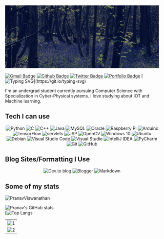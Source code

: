 ![Copy of Pranav Viswanathan](https://github.com/PranavViswanathan/PranavViswanathan/blob/master/githubGIFTwo.gif)




[![Gmail Badge](https://img.shields.io/badge/-pranav.viswanathan11@gmail.com-c14438?style=flat&logo=Gmail&logoColor=white&link=mailto:pranav.viswanathan11@gmail.com)](mailto:pranav.viswanathan11@gmail.com) [![Github Badge](https://img.shields.io/badge/-PranavViswanathan-grey?style=flat&logo=github&logoColor=white&link=https://github.com/PranavViswanathan/)](https://www.github.com/PranavViswanathan/) [![Twitter Badge](https://img.shields.io/badge/-@crazycoder21-00acee?style=flat&logo=twitter&logoColor=white&link=https://twitter.com/@crazycoder21/)](https://www.twitter.com/@crazycoder21/) [![Portfolio Badge](https://img.shields.io/badge/portfolio-web-blue?style=flat&link=https://pranavcoder.netlify.app//)](https://pranavcoder.netlify.app//)
[![Typing SVG](https://readme-typing-svg.herokuapp.com?color=18A4F7&size=40&width=900&height=100&lines=Welcome+to+my+page!)](https://git.io/typing-svg)
<p align='left'>I'm an undergrad student currently pursuing Computer Science with Specialization in Cyber-Physical systems. I love studying about IOT and Machine learning.</p>

## Tech I can use

<p align="center">
<img alt="Python" src="https://img.shields.io/badge/python-%2314354C.svg?style=for-the-badge&logo=python&logoColor=white"/>
<img alt="C" src="https://img.shields.io/badge/c-%2300599C.svg?style=for-the-badge&logo=c&logoColor=white"/>
<img alt="C++" src="https://img.shields.io/badge/c++-%2300599C.svg?style=for-the-badge&logo=c%2B%2B&ogoColor=white"/>
<img alt="Java" src="https://img.shields.io/badge/java-%23ED8B00.svg?style=for-the-badge&logo=java&logoColor=white"/>
 <img alt="MySQL" src="https://img.shields.io/badge/mysql-%2300f.svg?style=for-the-badge&logo=mysql&logoColor=white"/>
  <img alt="Oracle" src ="https://img.shields.io/badge/oracle-%23F00000.svg?style=for-the-badge&logo=oracle&logoColor=white" />
<img alt="Raspberry Pi" src="https://img.shields.io/badge/-RaspberryPi-C51A4A?style=for-the-badge&logo=Raspberry-Pi"/>
  <img alt="Arduino" src="https://img.shields.io/badge/-Arduino-00979D?style=for-the-badge&logo=Arduino&logoColor=white"/>
<img alt="TensorFlow" src="https://img.shields.io/badge/TensorFlow-%23FF6F00.svg?style=for-the-badge&logo=TensorFlow&logoColor=white" />
  <img alt="servlets" src="https://img.shields.io/badge/servlets-%2314354C.svg?style=for-the-badge&logo=servlets&logoColor=white"/>
 <img alt="JSP" src="https://img.shields.io/badge/jsp-%2314354C.svg?style=for-the-badge&logo=jsp&logoColor=white"/>
 <img alt="OpenCV" src="https://img.shields.io/badge/opencv-%23white.svg?style=for-the-badge&logo=opencv&logoColor=white"/>
  <img alt="Windows 10" src="https://img.shields.io/badge/Windows-0078D6?style=for-the-badge&logo=windows&logoColor=white" />
  <img alt="Ubuntu" src="https://img.shields.io/badge/Ubuntu-E95420?style=for-the-badge&logo=ubuntu&logoColor=white" />
  <img alt="Debian" src="https://img.shields.io/badge/Debian-D70A53?style=for-the-badge&logo=debian&logoColor=white" />
  <img alt="Visual Studio Code" src="https://img.shields.io/badge/VisualStudioCode-0078d7.svg?style=for-the-badge&logo=visual-studio-code&logoColor=white"/>
  <img alt="Visual Studio" src="https://img.shields.io/badge/VisualStudio-5C2D91.svg?style=for-the-badge&logo=visual-studio&logoColor=white"/>
  <img alt="IntelliJ IDEA" src="https://img.shields.io/badge/IntelliJIDEA-000000.svg?style=for-the-badge&logo=intellij-idea&logoColor=white"/>
  <img alt="PyCharm" src="https://img.shields.io/badge/pycharm-143?style=for-the-badge&logo=pycharm&logoColor=black&color=black&labelColor=green"/>
 <img alt="Git" src="https://img.shields.io/badge/git-%23F05033.svg?style=for-the-badge&logo=git&logoColor=white"/>
  <img alt="GitHub" src="https://img.shields.io/badge/github-%23121011.svg?style=for-the-badge&logo=github&logoColor=white"/>

</p>


## Blog Sites/Formatting I Use

<p align="center">
   <img alt="Dev.to blog" src="https://img.shields.io/badge/dev.to-0A0A0A?style=for-the-badge&logo=dev.to&logoColor=white" >
  <img alt="Blogger" src="https://img.shields.io/badge/Blogger-FF5722?style=for-the-badge&logo=blogger&logoColor=white" >
 <img alt="Markdown" src="https://img.shields.io/badge/markdown-%23000000.svg?style=for-the-badge&logo=markdown&logoColor=white"/>
</p>

## Some of my stats
<p align=left> <img src=https://komarev.com/ghpvc/?username=PranavViswanathan alt=PranavViswanathan /> </p>

![Pranav's GitHub stats](https://github-readme-stats.vercel.app/api?username=PranavViswanathan&count_private=true&theme=radical&show_icons=true)<br>
[![Top Langs](https://github-readme-stats.vercel.app/api/top-langs/?username=PranavViswanathan&theme=blue-green)
<table>
  <tr>
    <td><img src="https://github-profile-summary-cards.vercel.app/api/cards/profile-details?username=PranavViswanathan&theme=solarized_dark"  display=block width=100% height=auto alt="1"></td>
   </tr>
   <tr>
      <td><img src="https://activity-graph.herokuapp.com/graph?username=PranavViswanathan&bg_color=073642&color=859900&line=006400&point=35aea1&area=true" display=block width=100% height=auto alt="2"></td>
  </td>
  </tr>
</table>

